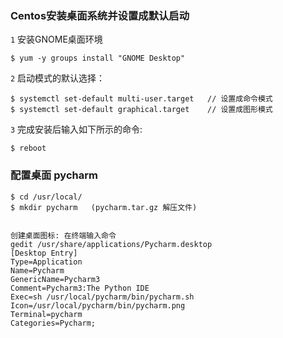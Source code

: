 ### Centos安装桌面系统并设置成默认启动

  `1` 安装GNOME桌面环境
    
    $ yum -y groups install "GNOME Desktop"
    
  `2` 启动模式的默认选择：

    $ systemctl set-default multi-user.target   // 设置成命令模式
    $ systemctl set-default graphical.target    // 设置成图形模式
  
  `3` 完成安装后输入如下所示的命令:
  
    $ reboot


### 配置桌面 pycharm
    $ cd /usr/local/
    $ mkdir pycharm   (pycharm.tar.gz 解压文件)


    创建桌面图标: 在终端输入命令
    gedit /usr/share/applications/Pycharm.desktop
    [Desktop Entry]
    Type=Application
    Name=Pycharm
    GenericName=Pycharm3
    Comment=Pycharm3:The Python IDE
    Exec=sh /usr/local/pycharm/bin/pycharm.sh     
    Icon=/usr/local/pycharm/bin/pycharm.png
    Terminal=pycharm
    Categories=Pycharm;
